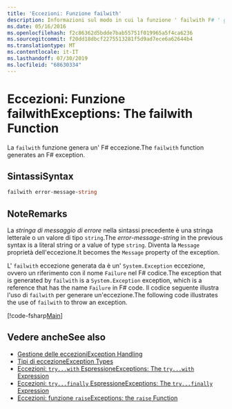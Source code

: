 ```yaml
---
title: 'Eccezioni: Funzione failwith'
description: Informazioni sul modo in cui la funzione ' failwith F# ' genera un'eccezione.
ms.date: 05/16/2016
ms.openlocfilehash: f2c86362d5bdde7bab55751f019965a5f4ca6236
ms.sourcegitcommit: f20dd18dbcf2275513281f5d9ad7ece6a62644b4
ms.translationtype: MT
ms.contentlocale: it-IT
ms.lasthandoff: 07/30/2019
ms.locfileid: "68630334"
---
```

# <a name="exceptions-the-failwith-function"></a><span data-ttu-id="370ad-103">Eccezioni: Funzione failwith</span><span class="sxs-lookup"><span data-stu-id="370ad-103">Exceptions: The failwith Function</span></span>

<span data-ttu-id="370ad-104">La `failwith` funzione genera un' F# eccezione.</span><span class="sxs-lookup"><span data-stu-id="370ad-104">The `failwith` function generates an F# exception.</span></span>

## <a name="syntax"></a><span data-ttu-id="370ad-105">Sintassi</span><span class="sxs-lookup"><span data-stu-id="370ad-105">Syntax</span></span>

```fsharp
failwith error-message-string
```

## <a name="remarks"></a><span data-ttu-id="370ad-106">Note</span><span class="sxs-lookup"><span data-stu-id="370ad-106">Remarks</span></span>

<span data-ttu-id="370ad-107">La *stringa di messaggio di errore* nella sintassi precedente è una stringa letterale o un valore di tipo `string`.</span><span class="sxs-lookup"><span data-stu-id="370ad-107">The *error-message-string* in the previous syntax is a literal string or a value of type `string`.</span></span> <span data-ttu-id="370ad-108">Diventa la `Message` proprietà dell'eccezione.</span><span class="sxs-lookup"><span data-stu-id="370ad-108">It becomes the `Message` property of the exception.</span></span>

<span data-ttu-id="370ad-109">L' `failwith` eccezione generata da è un' `System.Exception` eccezione, ovvero un riferimento con il nome `Failure` nel F# codice.</span><span class="sxs-lookup"><span data-stu-id="370ad-109">The exception that is generated by `failwith` is a `System.Exception` exception, which is a reference that has the name `Failure` in F# code.</span></span> <span data-ttu-id="370ad-110">Il codice seguente illustra l'uso di `failwith` per generare un'eccezione.</span><span class="sxs-lookup"><span data-stu-id="370ad-110">The following code illustrates the use of `failwith` to throw an exception.</span></span>

[!code-fsharp[Main](~/samples/snippets/fsharp/lang-ref-2/snippet6001.fs)]

## <a name="see-also"></a><span data-ttu-id="370ad-111">Vedere anche</span><span class="sxs-lookup"><span data-stu-id="370ad-111">See also</span></span>

- [<span data-ttu-id="370ad-112">Gestione delle eccezioni</span><span class="sxs-lookup"><span data-stu-id="370ad-112">Exception Handling</span></span>](index.md)
- [<span data-ttu-id="370ad-113">Tipi di eccezione</span><span class="sxs-lookup"><span data-stu-id="370ad-113">Exception Types</span></span>](exception-types.md)
- [<span data-ttu-id="370ad-114">Eccezioni: `try...with` Espressione</span><span class="sxs-lookup"><span data-stu-id="370ad-114">Exceptions: The `try...with` Expression</span></span>](the-try-with-expression.md)
- [<span data-ttu-id="370ad-115">Eccezioni: `try...finally` Espressione</span><span class="sxs-lookup"><span data-stu-id="370ad-115">Exceptions: The `try...finally` Expression</span></span>](the-try-finally-expression.md)
- [<span data-ttu-id="370ad-116">Eccezioni: funzione `raise`</span><span class="sxs-lookup"><span data-stu-id="370ad-116">Exceptions: the `raise` Function</span></span>](the-raise-function.md)
